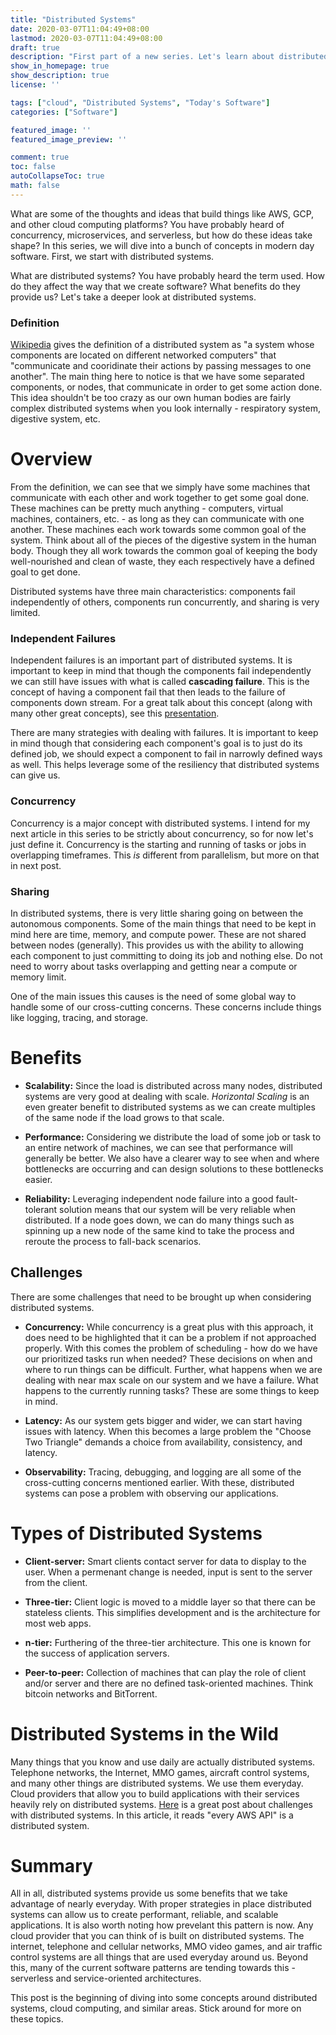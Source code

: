 ```yaml
---
title: "Distributed Systems"
date: 2020-03-07T11:04:49+08:00
lastmod: 2020-03-07T11:04:49+08:00
draft: true
description: "First part of a new series. Let's learn about distributed systems!"
show_in_homepage: true
show_description: true
license: ''

tags: ["cloud", "Distributed Systems", "Today's Software"]
categories: ["Software"]

featured_image: ''
featured_image_preview: ''

comment: true
toc: false
autoCollapseToc: true
math: false
---
```


What are some of the thoughts and ideas that build things like AWS, GCP, and other cloud computing platforms? You have probably 
heard of concurrency, microservices, and serverless, but how do these ideas take shape? In this series, we will dive into a 
bunch of concepts in modern day software. First, we start with distributed systems.

What are distributed systems? You have probably heard the term used. How do they affect the way that we create 
software? What benefits do they provide us? Let's take a deeper look at distributed systems.

### Definition

[Wikipedia](https://en.wikipedia.org/wiki/Distributed_computing) gives the definition of a distributed system as "a system whose 
components are located on different networked computers" that "communicate and cooridinate their actions by passing messages to one 
another". The main thing here to notice is that we have some separated components, or nodes, that communicate in order to get 
some action done. This idea shouldn't be too crazy as our own human bodies are fairly complex distributed systems when you 
look internally - respiratory system, digestive system, etc.

# Overview

From the definition, we can see that we simply have some machines that communicate with each other and work together to get some goal 
done. These machines can be pretty much anything - computers, virtual machines, containers, etc. - as long as they can communicate 
with one another. These machines each work towards some common goal of the system. Think about all of the pieces of the digestive system 
in the human body. Though they all work towards the common goal of keeping the body well-nourished and clean of waste, they each 
respectively have a defined goal to get done. 

Distributed systems have three main characteristics: components fail independently of others, components run concurrently, and sharing is very limited.

### Independent Failures

Independent failures is an important part of distributed systems. It is important to keep in mind that though the components fail
independently we can still have issues with what is called **cascading failure**. This is the concept of having a component fail
that then leads to the failure of components down stream. For a great talk about this concept (along with many other great concepts),
see this [presentation](https://www.youtube.com/watch?v=CZ3wIuvmHeM).

There are many strategies with dealing with failures. It is important to keep in mind though that considering each component's
goal is to just do its defined job, we should expect a component to fail in narrowly defined ways as well. This helps leverage
some of the resiliency that distributed systems can give us.

### Concurrency

Concurrency is a major concept with distributed systems. I intend for my next article in this series to be strictly about concurrency, 
so for now let's just define it. Concurrency is the starting and running of tasks or jobs in overlapping timeframes. This *is* different 
from parallelism, but more on that in next post. 

### Sharing

In distributed systems, there is very little sharing going on between the autonomous components. Some of the main things that need 
to be kept in mind here are time, memory, and compute power. These are not shared between nodes (generally). This provides us with the 
ability to allowing each component to just committing to doing its job and nothing else. Do not need to worry about tasks overlapping 
and getting near a compute or memory limit. 

One of the main issues this causes is the need of some global way to handle some of our cross-cutting concerns. These concerns include 
things like logging, tracing, and storage.

# Benefits

- **Scalability:** Since the load is distributed across many nodes, distributed systems are very good at dealing with scale. 
*Horizontal Scaling* is an even greater benefit to distributed systems as we can create multiples of the same node if the 
load grows to that scale. 

- **Performance:** Considering we distribute the load of some job or task to an entire network of machines, we can see that 
performance will generally be better. We also have a clearer way to see when and where bottlenecks are occurring and can design 
solutions to these bottlenecks easier.

- **Reliability:** Leveraging independent node failure into a good fault-tolerant solution means that our system will be very 
reliable when distributed. If a node goes down, we can do many things such as spinning up a new node of the same kind to take the 
process and reroute the process to fall-back scenarios.

## Challenges

There are some challenges that need to be brought up when considering distributed systems.

- **Concurrency:** While concurrency is a great plus with this approach, it does need to be highlighted that it can be a problem 
if not approached properly. With this comes the problem of scheduling - how do we have our prioritized tasks run when needed? These 
decisions on when and where to run things can be difficult. Further, what happens when we are dealing with near max scale on our system 
and we have a failure. What happens to the currently running tasks? These are some things to keep in mind.

- **Latency:** As our system gets bigger and wider, we can start having issues with latency. When this becomes a large problem 
the "Choose Two Triangle" demands a choice from availability, consistency, and latency.

- **Observability:** Tracing, debugging, and logging are all some of the cross-cutting concerns mentioned earlier. With these, 
distributed systems can pose a problem with observing our applications.

# Types of Distributed Systems

- **Client-server:** Smart clients contact server for data to display to the user. When a permenant change is needed, input is sent 
to the server from the client.

- **Three-tier:** Client logic is moved to a middle layer so that there can be stateless clients. This simplifies development and 
is the architecture for most web apps.

- **n-tier:** Furthering of the three-tier architecture. This one is known for the success of application servers.

- **Peer-to-peer:** Collection of machines that can play the role of client and/or server and there are no defined task-oriented 
machines. Think bitcoin networks and BitTorrent.

# Distributed Systems in the Wild

Many things that you know and use daily are actually distributed systems. Telephone networks, the Internet, MMO games, aircraft 
control systems, and many other things are distributed systems. We use them everyday. Cloud providers that allow you to build 
applications with their services heavily rely on distributed systems. 
[Here](https://aws.amazon.com/builders-library/challenges-with-distributed-systems/) is a great post about challenges with distributed 
systems. In this article, it reads "every AWS API" is a distributed system.

# Summary

All in all, distributed systems provide us some benefits that we take advantage of nearly everyday. With proper strategies in place 
distributed systems can allow us to create performant, reliable, and scalable applications. It is also worth noting how prevelant 
this pattern is now. Any cloud provider that you can think of is built on distributed systems. The internet, telephone and cellular 
networks, MMO video games, and air traffic control systems are all things that are used everyday around us. Beyond this, many of 
the current software patterns are tending towards this - serverless and service-oriented architectures.

This post is the beginning of diving into some concepts around distributed systems, cloud computing, and similar areas. Stick 
around for more on these topics. 